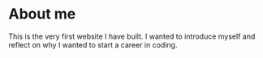 # About me
This is the very first website I have built. I wanted to introduce myself and reflect on why I wanted to start a career in coding. 
